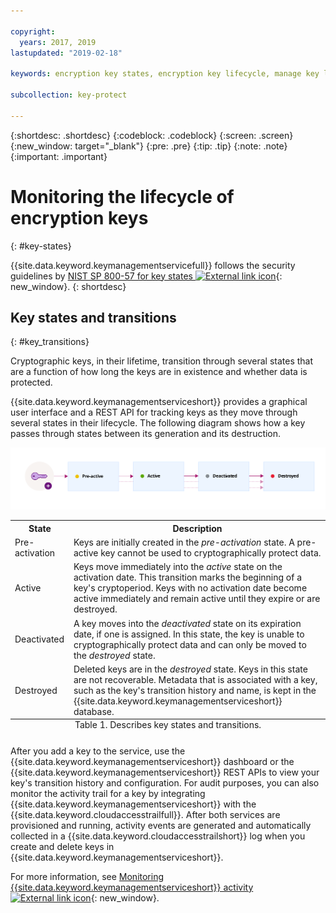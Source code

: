 ```yaml
---

copyright:
  years: 2017, 2019
lastupdated: "2019-02-18"

keywords: encryption key states, encryption key lifecycle, manage key lifecycle

subcollection: key-protect

---
```


{:shortdesc: .shortdesc}
{:codeblock: .codeblock}
{:screen: .screen}
{:new_window: target="_blank"}
{:pre: .pre}
{:tip: .tip}
{:note: .note}
{:important: .important}

# Monitoring the lifecycle of encryption keys
{: #key-states}

{{site.data.keyword.keymanagementservicefull}} follows the security guidelines by [NIST SP 800-57 for key states ![External link icon](../../../icons/launch-glyph.svg "External link icon")](http://nvlpubs.nist.gov/nistpubs/SpecialPublications/NIST.SP.800-57pt1r4.pdf){: new_window}.
{: shortdesc}

## Key states and transitions
{: #key_transitions}

Cryptographic keys, in their lifetime, transition through several states that are a function of how long the keys are in existence and whether data is protected. 

{{site.data.keyword.keymanagementserviceshort}} provides a graphical user interface and a REST API for tracking keys as they move through several states in their lifecycle. The following diagram shows how a key passes through states between its generation and its destruction.

![The diagram shows the same components as described in the following definition table.](../images/key-states_min.svg)

<table>
  <tr>
    <th>State</th>
    <th>Description</th>
  </tr>
  <tr>
    <td>Pre-activation</td>
    <td>Keys are initially created in the <i>pre-activation</i> state. A pre-active key cannot be used to cryptographically protect data.</td>
  </tr>
  <tr>
    <td>Active</td>
    <td>Keys move immediately into the <i>active</i> state on the activation date. This transition marks the beginning of a key's cryptoperiod. Keys with no activation date become active immediately and remain active until they expire or are destroyed.</td>
  </tr>
  <tr>
    <td>Deactivated</td>
    <td>A key moves into the <i>deactivated</i> state on its expiration date, if one is assigned. In this state, the key is unable to cryptographically protect data and can only be moved to the <i>destroyed</i> state.</td>
  </tr>
  <tr>
    <td>Destroyed</td>
    <td>Deleted keys are in the <i>destroyed</i> state. Keys in this state are not recoverable. Metadata that is associated with a key, such as the key's transition history and name, is kept in the {{site.data.keyword.keymanagementserviceshort}} database. </td>
  </tr>
  <caption style="caption-side:bottom;">Table 1. Describes key states and transitions.</caption>
</table>

After you add a key to the service, use the {{site.data.keyword.keymanagementserviceshort}} dashboard or the {{site.data.keyword.keymanagementserviceshort}} REST APIs to view your key's transition history and configuration. For audit purposes, you can also monitor the activity trail for a key by integrating {{site.data.keyword.keymanagementserviceshort}} with the {{site.data.keyword.cloudaccesstrailfull}}. After both services are provisioned and running, activity events are generated and automatically collected in a {{site.data.keyword.cloudaccesstrailshort}} log when you create and delete keys in {{site.data.keyword.keymanagementserviceshort}}. 

For more information, see [Monitoring {{site.data.keyword.keymanagementserviceshort}} activity ![External link icon](../../../icons/launch-glyph.svg "External link icon")](/docs/services/cloud-activity-tracker?topic=cloud-activity-tracker-kp){: new_window}.